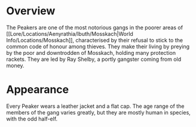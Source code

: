 # Overview
The Peakers are one of the most notorious gangs in the poorer areas of [[Lore/Locations/Aenyrathia/Ibuth/Mosskach|World Info/Locations/Mosskach]], characterised by their refusal to stick to the common code of honour among thieves. They make their living by preying by the poor and downtrodden of Mosskach, holding many protection rackets. They are led by Ray Shelby, a portly gangster coming from old money.
# Appearance
Every Peaker wears a leather jacket and a flat cap. The age range of the members of the gang varies greatly, but they are mostly human in species, with the odd half-elf.